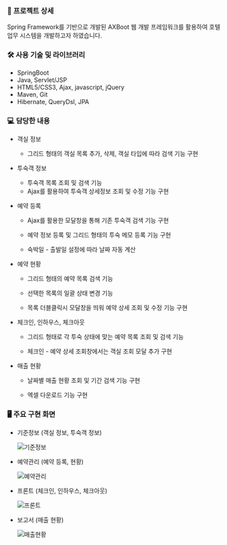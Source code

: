 ### 📖 프로젝트 상세

Spring Framework를 기반으로 개발된 AXBoot 웹 개발 프레임워크를 활용하여 호텔 업무 시스템을 개발하고자 하였습니다.

### 🛠️ 사용 기술 및 라이브러리

- SpringBoot
- Java, Servlet/JSP
- HTML5/CSS3, Ajax, javascript, jQuery
- Maven, Git
- Hibernate, QueryDsl, JPA

### 💻 담당한 내용

- 객실 정보
  
  - 그리드 형태의 객실 목록 추가, 삭제, 객실 타입에 따라 검색 기능 구현
  
- 투숙객 정보

  - 투숙객 목록 조회 및 검색 기능
  - Ajax를 활용하여 투숙객 상세정보 조회 및 수정 기능 구현

- 예약 등록

  - Ajax를 활용한 모달창을 통해 기존 투숙객 검색 기능 구현

  - 예약 정보 등록 및 그리드 형태의 투숙 메모 등록 기능 구현

  - 숙박일 - 출발일 설정에 따라 날짜 자동 계산

- 예약 현황

  - 그리드 형태의 예약 목록 검색 기능

  - 선택한 목록의 일괄 상태 변경 기능

  - 목록 더블클릭시 모달창을 띄워 예약 상세 조회 및 수정 기능 구현

- 체크인, 인하우스, 체크아웃

  - 그리드 형태로 각 투숙 상태에 맞는 예약 목록 조회 및 검색 기능

  - 체크인 - 예약 상세 조회창에서는 객실 조회 모달 추가 구현

- 매출 현황

  - 날짜별 매출 현황 조회 및 기간 검색 기능 구현

  - 엑셀 다운로드 기능 구현

### 🖥️ 주요 구현 화면

- 기준정보 (객실 정보, 투숙객 정보)

  ![기준정보](https://user-images.githubusercontent.com/70506979/119447776-5929e400-bd6b-11eb-822b-5d89e224df36.gif)

- 예약관리 (예약 등록, 현황)

  ![예약관리](https://user-images.githubusercontent.com/70506979/119447828-6d6de100-bd6b-11eb-89b3-f1b5fd0ac731.gif)

- 프론트 (체크인, 인하우스, 체크아웃)

  ![프론트](https://user-images.githubusercontent.com/70506979/119447821-6c3cb400-bd6b-11eb-8f36-cca7a928ad3d.gif)

- 보고서 (매출 현황)

  ![매출현황](https://user-images.githubusercontent.com/70506979/119447825-6d6de100-bd6b-11eb-8ad6-b4f80c6a6480.gif)